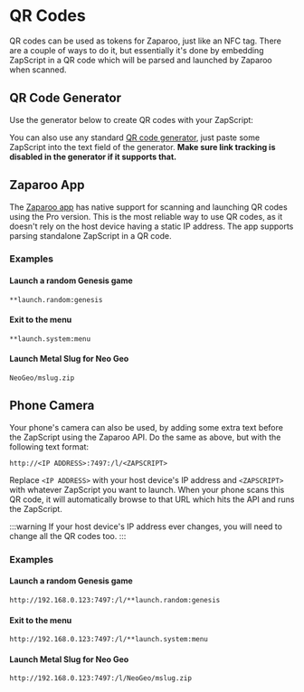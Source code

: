 # QR Codes

QR codes can be used as tokens for Zaparoo, just like an NFC tag. There are a couple of ways to do it, but essentially it's done by embedding ZapScript in a QR code which will be parsed and launched by Zaparoo when scanned. 

## QR Code Generator

Use the generator below to create QR codes with your ZapScript:

<QRCodeGenerator />

You can also use any standard [QR code generator](https://httpbin.dmuth.org/qrcode/), just paste some ZapScript into the text field of the generator. **Make sure link tracking is disabled in the generator if it supports that.**

## Zaparoo App

The [Zaparoo app](https://zaparoo.app) has native support for scanning and launching QR codes using the Pro version. This is the most reliable way to use QR codes, as it doesn't rely on the host device having a static IP address. The app supports parsing standalone ZapScript in a QR code.

### Examples

#### Launch a random Genesis game

```
**launch.random:genesis
```

#### Exit to the menu

```
**launch.system:menu
```

#### Launch Metal Slug for Neo Geo

```
NeoGeo/mslug.zip
```

## Phone Camera

Your phone's camera can also be used, by adding some extra text before the ZapScript using the Zaparoo API. Do the same as above, but with the following text format:

```
http://<IP ADDRESS>:7497:/l/<ZAPSCRIPT>
```

Replace `<IP ADDRESS>` with your host device's IP address and `<ZAPSCRIPT>` with whatever ZapScript you want to launch. When your phone scans this QR code, it will automatically browse to that URL which hits the API and runs the ZapScript.

:::warning
If your host device's IP address ever changes, you will need to change all the QR codes too.
:::

### Examples

#### Launch a random Genesis game

```
http://192.168.0.123:7497:/l/**launch.random:genesis
```

#### Exit to the menu

```
http://192.168.0.123:7497:/l/**launch.system:menu
```

#### Launch Metal Slug for Neo Geo

```
http://192.168.0.123:7497:/l/NeoGeo/mslug.zip
```
